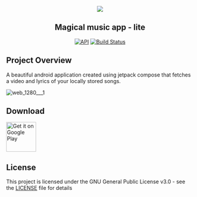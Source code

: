<p align="center"><img src="https://user-images.githubusercontent.com/23453229/180805718-0242462d-d6c8-4696-95b5-5f23edc78456.png"></p> 
<h2 align="center"><b>Magical music app - lite</b></h2>

<p align="center">
  <a href="https://android-arsenal.com/api?level=21"><img alt="API" src="https://img.shields.io/badge/API-21%2B-brightgreen.svg?style=flat"/></a>
  <a href="https://github.com/ToniNgethe/magical_music_lite/actions"><img alt="Build Status" src="https://github.com/skydoves/Pokedex/workflows/Android%20CI/badge.svg"/></a> 

</p>

## Project Overview
A beautiful android application created using jetpack compose that fetches a video and lyrics of your locally stored songs.


![web_1280___1](https://user-images.githubusercontent.com/23453229/180801107-c609ceec-4865-4e81-a1eb-c253c31fb293.png)

## Download

[<img src="https://play.google.com/intl/en_us/badges/images/generic/en_badge_web_generic.png" alt="Get it on Google Play" height="80">](https://play.google.com/store/apps/details?id=com.toni.margicalmusic)


## License
This project is licensed under the GNU General Public License v3.0 - see the [LICENSE](LICENSE) file for details

